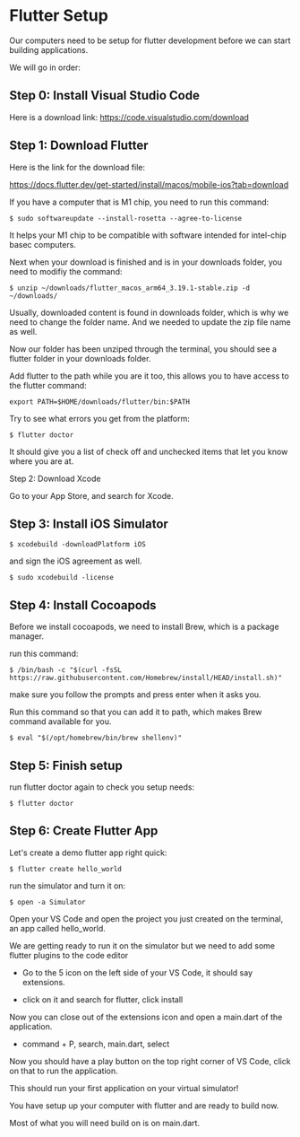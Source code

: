 # Flutter Setup 

Our computers need to be setup for flutter development before we can start building applications. 

We will go in order: 

## Step 0: Install Visual Studio Code 

Here is a download link: https://code.visualstudio.com/download

## Step 1: Download Flutter

Here is the link for the download file: 

https://docs.flutter.dev/get-started/install/macos/mobile-ios?tab=download

If you have a computer that is M1 chip, you need to run this command: 

```code
$ sudo softwareupdate --install-rosetta --agree-to-license
```

It helps your M1 chip to be compatible with software intended for intel-chip basec computers. 

Next when your download is finished and is in your downloads folder, you need to modifiy the command: 

```code
$ unzip ~/downloads/flutter_macos_arm64_3.19.1-stable.zip -d ~/downloads/

```

Usually, downloaded content is found in downloads folder, which is why we need to change the folder name. And we needed to update the zip file name as well. 

Now our folder has been unziped through the terminal, you should see a flutter folder in your downloads folder. 

Add flutter to the path while you are it too, this allows you to have access to the flutter command: 

```code
export PATH=$HOME/downloads/flutter/bin:$PATH
```

Try to see what errors you get from the platform: 

```code
$ flutter doctor
```

It should give you a list of check off and unchecked items that let you know where you are at. 

Step 2: Download Xcode

Go to your App Store, and search for Xcode. 


## Step 3: Install iOS Simulator

```code
$ xcodebuild -downloadPlatform iOS
```

and sign the iOS agreement as well. 

```code
$ sudo xcodebuild -license
```

## Step 4: Install Cocoapods

Before we install cocoapods, we need to install Brew, which is a package manager. 

run this command: 
```code
$ /bin/bash -c "$(curl -fsSL https://raw.githubusercontent.com/Homebrew/install/HEAD/install.sh)"
```

make sure you follow the prompts and press enter when it asks you. 

Run this command so that you can add it to path, which makes Brew command available for you. 

```code
$ eval "$(/opt/homebrew/bin/brew shellenv)"
```

## Step 5: Finish setup 

run flutter doctor again to check you setup needs: 

```code
$ flutter doctor
```

## Step 6: Create Flutter App

Let's create a demo flutter app right quick: 

```code
$ flutter create hello_world
```

run the simulator and turn it on: 

```code
$ open -a Simulator
```

Open your VS Code and open the project you just created on the terminal, an app called hello_world. 

We are getting ready to run it on the simulator but we need to add some flutter plugins to the code editor

- Go to the 5 icon on the left side of your VS Code, it should say extensions.

- click on it and search for flutter, click install

Now you can close out of the extensions icon and open a main.dart of the application. 

- command + P, search, main.dart, select

Now you should have a play button on the top right corner of VS Code, click on that to run the application. 

This should run your first application on your virtual simulator! 

You have setup up your computer with flutter and are ready to build now. 

Most of what you will need build on is on main.dart. 




